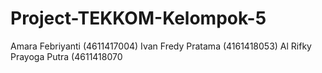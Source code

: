# Project-TEKKOM-Kelompok-5
Amara Febriyanti (4611417004)
Ivan Fredy Pratama (4161418053)
Al Rifky Prayoga Putra (4611418070
